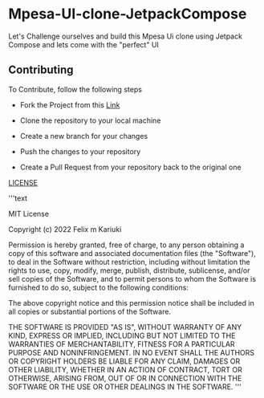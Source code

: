 # Mpesa-UI-clone-JetpackCompose

Let's Challenge ourselves and build this Mpesa Ui clone using Jetpack Compose and lets come with the "perfect" UI

## Contributing

To Contribute, follow the following steps

* Fork the Project from this [Link](https://github.com/Felix-Kariuki/Mpesa-UI-clone-JetpackCompose)

* Clone the repository to your local machine

* Create a new branch for your changes

* Push the changes to your repository

* Create a Pull Request from your repository back to the original one


[LICENSE](LICENSE)

'''text

MIT License

Copyright (c) 2022 Felix m Kariuki

Permission is hereby granted, free of charge, to any person obtaining a copy
of this software and associated documentation files (the "Software"), to deal
in the Software without restriction, including without limitation the rights
to use, copy, modify, merge, publish, distribute, sublicense, and/or sell
copies of the Software, and to permit persons to whom the Software is
furnished to do so, subject to the following conditions:

The above copyright notice and this permission notice shall be included in all
copies or substantial portions of the Software.

THE SOFTWARE IS PROVIDED "AS IS", WITHOUT WARRANTY OF ANY KIND, EXPRESS OR
IMPLIED, INCLUDING BUT NOT LIMITED TO THE WARRANTIES OF MERCHANTABILITY,
FITNESS FOR A PARTICULAR PURPOSE AND NONINFRINGEMENT. IN NO EVENT SHALL THE
AUTHORS OR COPYRIGHT HOLDERS BE LIABLE FOR ANY CLAIM, DAMAGES OR OTHER
LIABILITY, WHETHER IN AN ACTION OF CONTRACT, TORT OR OTHERWISE, ARISING FROM,
OUT OF OR IN CONNECTION WITH THE SOFTWARE OR THE USE OR OTHER DEALINGS IN THE
SOFTWARE.
'''


